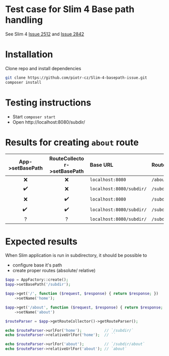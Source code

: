 # Test case for Slim 4 Base path handling
See Slim 4 [Issue 2512](https://github.com/slimphp/Slim/issues/2512) and [Issue 2842](https://github.com/slimphp/Slim/issues/2842)


# Installation

Clone repo and install dependencies
```sh
git clone https://github.com/piotr-cz/Slim-4-basepath-issue.git
composer install
```


# Testing instructions

- Start `composer start`
- Open http://localhost:8080/subdir/


# Results for creating `about` route

App->setBasePath | RouteCollector->setBasePath | Base URL                 | RouteParser::urlFor    | RouteParser::relativeUrlFor
:---------------:|:---------------------------:|:-------------------------|:-----------------------|:---------------------------
 ❌               | ❌                           | `localhost:8080`         | `/about`               | `/about`
 ✔️               | ❌                           | `localhost:8080/subdir/` | `/subdir/about`        | `/subdir/about`
 ❌               |️ ️✔️ ️                          | `localhost:8080`         | `/subdir/about`        | `/about`
 ✔️  ️             | ✔️                           | `localhost:8080/subdir/` | `/subdir/subdir/about` | `/subdir/about`
 ?               | ?                           | `localhost:8080/subdir/` | `/subdir/about`        | `about`


# Expected results

When Slim application is run in subdirectory, it should be possible to
- configure base it's path
- create proper routes (absolute/ relative)

```php
$app = AppFactory::create();
$app->setBasePath('/subdir');

$app->get('/', function ($request, $response) { return $response; })
    ->setName('home');

$app->get('/about', function ($request, $response) { return $response; })
    ->setName('about')

$routeParser = $app->getRouteCollector()->getRouteParser();

echo $routeParser->urlFor('home');          // `/subdir/`
echo $routeParser->relativeUrlFor('home');  // ``

echo $routeParser->urlFor('about');         // `/subdir/about`
echo $routeParser->relativeUrlFor('about'); // `about`
```